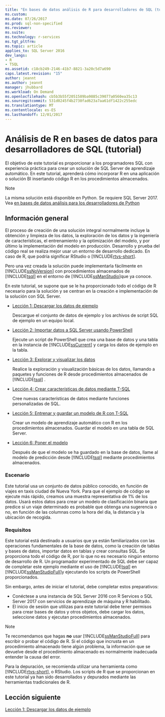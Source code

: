 ```yaml
---
title: "En bases de datos análisis de R para desarrolladores de SQL (tutorial) | Documentos de Microsoft"
ms.custom: 
ms.date: 07/26/2017
ms.prod: sql-non-specified
ms.reviewer: 
ms.suite: 
ms.technology: r-services
ms.tgt_pltfrm: 
ms.topic: article
applies_to: SQL Server 2016
dev_langs:
- R
- TSQL
ms.assetid: c18cb249-2146-41b7-8821-3a20c5d7a690
caps.latest.revision: "15"
author: jeannt
ms.author: jeannt
manager: jhubbard
ms.workload: On Demand
ms.openlocfilehash: cb5b3b55f2051589ba9885c39077a0560ea35c13
ms.sourcegitcommit: 531d0245f4b2730fad623a7aa61df1422c255edc
ms.translationtype: MT
ms.contentlocale: es-ES
ms.lasthandoff: 12/01/2017
---
```

# <a name="in-database-r-analytics-for-sql-developers-tutorial"></a>Análisis de R en bases de datos para desarrolladores de SQL (tutorial)

El objetivo de este tutorial es proporcionar a los programadores SQL con experiencia práctica para crear un solución de SQL Server de aprendizaje automático. En este tutorial, aprenderá cómo incorporar R en una aplicación o solución BI insertando código R en los procedimientos almacenados.

> [!NOTE]
> 
> La misma solución está disponible en Python. Se requiere SQL Server 2017. Vea [en bases de datos análisis para los desarrolladores de Python](../tutorials/sqldev-in-database-python-for-sql-developers.md)

## <a name="overview"></a>Información general

El proceso de creación de una solución integral normalmente incluye la obtención y limpieza de los datos, la exploración de los datos y la ingeniería de características, el entrenamiento y la optimización del modelo, y por último la implementación del modelo en producción. Desarrollo y prueba del código real se realiza mejor usar un entorno de desarrollo dedicado. En caso de R, que podría significar RStudio o [!INCLUDE[rtvs-short](../../includes/rtvs-short-md.md)].

Pero una vez creada la solución puede implementarla fácilmente en [!INCLUDE[ssNoVersion](../../includes/ssnoversion-md.md)] con procedimientos almacenados de [!INCLUDE[tsql](../../includes/tsql-md.md)] en el entorno de [!INCLUDE[ssManStudio](../../includes/ssmanstudio-md.md)]que ya conoce.

En este tutorial, se supone que se le ha proporcionado todo el código de R necesario para la solución y se centran en la creación e implementación de la solución con SQL Server.

- [Lección 1: Descargar los datos de ejemplo](../tutorials/sqldev-download-the-sample-data.md)

    Descargue el conjunto de datos de ejemplo y los archivos de script SQL de ejemplo en un equipo local.

- [Lección 2: Importar datos a SQL Server usando PowerShell](../r/sqldev-import-data-to-sql-server-using-powershell.md)

    Ejecute un script de PowerShell que crea una base de datos y una tabla en la instancia de [!INCLUDE[ssCurrent](../../includes/sscurrent-md.md)] y carga los datos de ejemplo en la tabla.

- [Lección 3: Explorar y visualizar los datos](../tutorials/sqldev-explore-and-visualize-the-data.md)

    Realice la exploración y visualización básicas de los datos, llamando a paquetes y funciones de R desde procedimientos almacenados de [!INCLUDE[tsql](../../includes/tsql-md.md)] .

- [Lección 4: Crear características de datos mediante T-SQL](../tutorials/sqldev-create-data-features-using-t-sql.md)

    Cree nuevas características de datos mediante funciones personalizadas de SQL.
  
-   [Lección 5: Entrenar y guardar un modelo de R con T-SQL](../r/sqldev-train-and-save-a-model-using-t-sql.md)

    Crear un modelo de aprendizaje automático con R en los procedimientos almacenados. Guardar el modelo en una tabla de SQL Server.
  
-   [Lección 6: Poner el modelo](../tutorials/sqldev-operationalize-the-model.md)

    Después de que el modelo se ha guardado en la base de datos, llame al modelo de predicción desde [!INCLUDE[tsql](../../includes/tsql-md.md)] mediante procedimientos almacenados.

### <a name="scenario"></a>Escenario

Este tutorial usa un conjunto de datos público conocido, en función de viajes en taxis ciudad de Nueva York. Para que el ejemplo de código se ejecute más rápido, creamos una muestra representativa de 1% de los datos. Usará estos datos para crear un modelo de clasificación binaria que predice si un viaje determinado es probable que obtenga una sugerencia o no, en función de las columnas como la hora del día, la distancia y la ubicación de recogida.

### <a name="requirements"></a>Requisitos

Este tutorial está destinado a usuarios que ya están familiarizados con las operaciones fundamentales de la base de datos, como la creación de tablas y bases de datos, importar datos en tablas y crear consultas SQL. Se proporciona todo el código de R, por lo que no es necesario ningún entorno de desarrollo de R. Un programador experimentado de SQL debe ser capaz de completar este ejemplo mediante el uso de [!INCLUDE[tsql](../../includes/tsql-md.md)] en [!INCLUDE[ssManStudioFull](../../includes/ssmanstudiofull-md.md)]y ejecutando los scripts de PowerShell proporcionados.

Sin embargo, antes de iniciar el tutorial, debe completar estos preparativos:

- Conéctese a una instancia de SQL Server 2016 con R Services o SQL Server 2017 con servicios de aprendizaje de máquina y R habilitado.
- El inicio de sesión que utilizas para este tutorial debe tener permisos para crear bases de datos y otros objetos, debe cargar los datos, seleccione datos y ejecutan procedimientos almacenados.

> [!NOTE]
> Te recomendamos que hagas **no** usar [!INCLUDE[ssManStudioFull](../../includes/ssmanstudiofull-md.md)] para escribir o probar el código de R. Si el código que incrusta en un procedimiento almacenado tiene algún problema, la información que se devuelve desde el procedimiento almacenado es normalmente inadecuada entender la causa del error.
> 
> Para la depuración, se recomienda utilizar una herramienta como [!INCLUDE[rtvs-short](../../includes/rtvs-short-md.md)], o RStudio. Los scripts de R que se proporcionan en este tutorial ya han sido desarrollados y depurados mediante las herramientas tradicionales de R.

## <a name="next-lesson"></a>Lección siguiente

[Lección 1: Descargar los datos de ejemplo](../tutorials/sqldev-download-the-sample-data.md)
